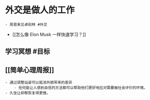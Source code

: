 # 外交是做人的工作
	- 周恩来见卓别林 #外交
- [[怎么像 Elon Musk 一样快速学习？]]
## 学习冥想  #目标
## [[简单心理周报]]
	- 通过调整站姿可以抵消外貌带来的差异
		- 任何能让人感到自信的方法都可以帮助他们更好地应对需要被社会评价的环境。
	- 久坐让抑郁恢复得更慢。